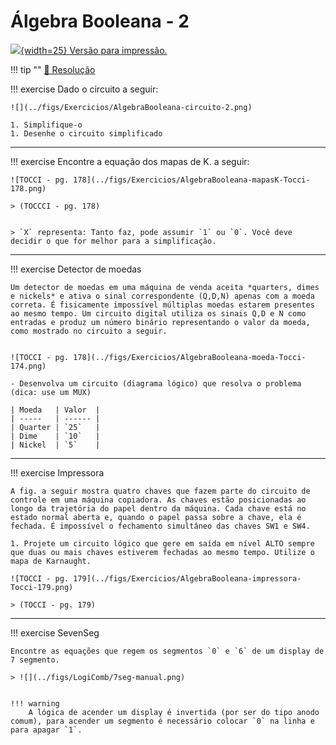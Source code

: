 # Álgebra Booleana - 2

[![](../figs/pdf.png){width=25} Versão para impressão.](https://github.com/Insper/Z01.1/raw/main/Exercicios/Exercicio-Algebra-Booleana-2.pdf) 

!!! tip ""
    [:pencil: Resolução](https://github.com/Insper/Z01.1/blob/master/Exercicios/Exercicio-Algebra-Booleana-2-resolucao.pdf)

!!! exercise 
    Dado o circuito a seguir:

    ![](../figs/Exercicios/AlgebraBooleana-circuito-2.png)

    1. Simplifique-o
    1. Desenhe o circuito simplificado

------------------------

!!! exercise
    Encontre a equação dos mapas de K. a seguir:

    ![TOCCI - pg. 178](../figs/Exercicios/AlgebraBooleana-mapasK-Tocci-178.png)

    > (TOCCCI - pg. 178)


    > `X` representa: Tanto faz, pode assumir `1` ou `0`. Você deve decidir o que for melhor para a simplificação.

------------------------


!!! exercise
    Detector de moedas

    Um detector de moedas em uma máquina de venda aceita *quarters, dimes e nickels* e ativa o sinal correspondente (Q,D,N) apenas com a moeda correta. É fisicamente impossível múltiplas moedas estarem presentes ao mesmo tempo. Um circuito digital utiliza os sinais Q,D e N como entradas e produz um número binário representando o valor da moeda, como mostrado no circuito a seguir.


    ![TOCCI - pg. 178](../figs/Exercicios/AlgebraBooleana-moeda-Tocci-174.png)

    - Desenvolva um circuito (diagrama lógico) que resolva o problema (dica: use um MUX)

    | Moeda   | Valor  |
    | -----   | ------ |
    | Quarter | `25`   |
    | Dime    | `10`   |
    | Nickel  | `5`    |

------------------------

!!! exercise
    Impressora

    A fig. a seguir mostra quatro chaves que fazem parte do circuito de controle em uma máquina copiadora. As chaves estão posicionadas ao longo da trajetória do papel dentro da máquina. Cada chave está no estado normal aberta e, quando o papel passa sobre a chave, ela é fechada. É impossível o fechamento simultâneo das chaves SW1 e SW4. 

    1. Projete um circuito lógico que gere em saída em nível ALTO sempre que duas ou mais chaves estiverem fechadas ao mesmo tempo. Utilize o mapa de Karnaught.

    ![TOCCI - pg. 179](../figs/Exercicios/AlgebraBooleana-impressora-Tocci-179.png)

    > (TOCCI - pg. 179)

-----------------------

!!! exercise
    SevenSeg

    Encontre as equações que regem os segmentos `0` e `6` de um display de 7 segmento.

    > ![](../figs/LogiComb/7seg-manual.png)


    !!! warning
        A lógica de acender um display é invertida (por ser do tipo anodo comum), para acender um segmento é necessário colocar `0` na linha e para apagar `1`.
